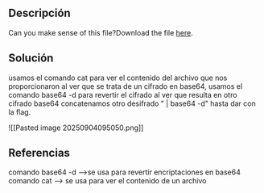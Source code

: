 ## Descripción
Can you make sense of this file?Download the file [here](https://artifacts.picoctf.net/c/475/enc_flag).
## Solución
usamos el comando cat para ver el contenido del archivo que nos proporcionaron al ver que se trata de un cifrado en base64, usamos el comando base64 -d para revertir el cifrado al ver que resulta en otro cifrado base64 concatenamos otro desifrado " |  base64 -d"  hasta dar con la flag.

![[Pasted image 20250904095050.png]]

## Referencias

comando base64 -d -->se usa para revertir encriptaciones en base64
comando cat --> se usa para ver el contenido de un archivo
